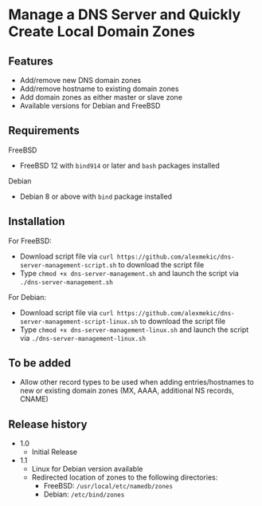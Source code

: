 # Manage a DNS Server and Quickly Create Local Domain Zones

## Features

- Add/remove new DNS domain zones
- Add/remove hostname to existing domain zones
- Add domain zones as either master or slave zone
- Available versions for Debian and FreeBSD

## Requirements

FreeBSD
- FreeBSD 12 with `bind914` or later and `bash` packages installed

Debian
- Debian 8 or above with `bind` package installed

## Installation

For FreeBSD:
- Download script file via `curl https://github.com/alexmekic/dns-server-management-script.sh` to download the script file
- Type `chmod +x dns-server-management.sh` and launch the script via `./dns-server-management.sh`

For Debian:
- Download script file via `curl https://github.com/alexmekic/dns-server-management-script-linux.sh` to download the script file
- Type `chmod +x dns-server-management-linux.sh` and launch the script via `./dns-server-management-linux.sh`

## To be added

- Allow other record types to be used when adding entries/hostnames to new or existing domain zones (MX, AAAA, additional NS records, CNAME)

## Release history

- 1.0
  - Initial Release
- 1.1
  - Linux for Debian version available
  - Redirected location of zones to the following directories:
    - FreeBSD: `/usr/local/etc/namedb/zones`
    - Debian: `/etc/bind/zones`
